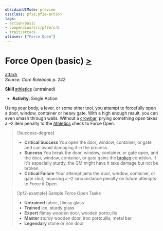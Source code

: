 ```yaml
---
obsidianUIMode: preview
cssclass: pf2e,pf2e-action
tags:
- action/basic
- compendium/src/pf2e/crb
- trait/attack
aliases: ["Force Open"]
---
```

# Force Open (basic) [>](../core-rulebook/chapter-9-playing-the-game.md#Actions "Single Action")
[attack](../traits/attack.md)  
*Source: Core Rulebook p. 242*  

**Skill** [athletics](../../Compendium/skills.md#Athletics) (untrained)
- **Activity**: Single Action

Using your body, a lever, or some other tool, you attempt to forcefully open a door, window, container or heavy gate. With a high enough result, you can even smash through walls. Without a [crowbar](../../Compendium/equipment/items/crowbar.md), prying something open takes a –2 item penalty to the [Athletics](../../Compendium/skills.md#Athletics) check to Force Open.

> [!success-degree] 
> - **Critical Success** You open the door, window, container, or gate and can avoid damaging it in the process.
> - **Success** You break the door, window, container, or gate open, and the door, window, container, or gate gains the [broken](../conditions.md#Broken) condition. If it's especially sturdy, the GM might have it take damage but not be broken.
> - **Critical Failure** Your attempt jams the door, window, container, or gate shut, imposing a –2 circumstance penalty on future attempts to Force it Open.

> [!pf2-example] Sample Force Open Tasks
> 
> - **Untrained** fabric, flimsy glass
> - **Trained** ice, sturdy glass
> - **Expert** flimsy wooden door, wooden portcullis
> - **Master** sturdy wooden door, iron portcullis, metal bar
> - **Legendary** stone or iron door